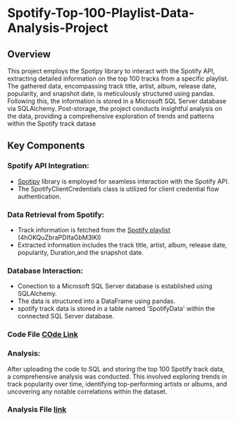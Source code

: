 # Spotify-Top-100-Playlist-Data-Analysis-Project

## Overview
This project employs the Spotipy library to interact with the Spotify API, extracting detailed information on the top 100 tracks from a specific playlist. The gathered data, encompassing track title, artist, album, release date, popularity, and snapshot date, is meticulously structured using pandas. Following this, the information is stored in a Microsoft SQL Server database via SQLAlchemy. Post-storage, the project conducts insightful analysis on the data, providing a comprehensive exploration of trends and patterns within the Spotify track datase

## Key Components
### Spotify API Integration:
* [Spotipy](https://spotipy.readthedocs.io/en/2.22.1/) library is employed for seamless interaction with the Spotify API.
* The SpotifyClientCredentials class is utilized for client credential flow authentication.

### Data Retrieval from Spotify:
* Track information is fetched from the [Spotify playlist](https://open.spotify.com/playlist/4hOKQuZbraPDIfaGbM3lKI) 
  (4hOKQuZbraPDIfaGbM3lKI)
* Extracted information includes the track title, artist, album, release date, popularity, Duration,and the snapshot date.

### Database Interaction:

* Conection to a Microsoft SQL Server database is established using SQLAlchemy.
* The data is structured into a DataFrame using pandas.
* spotify track data is stored in a table named 'SpotifyData' within the connected SQL Server database.
  
### Code File [COde Link](spotify_code_file.ipynb)

### Analysis:
After uploading the code to SQL and storing the top 100 Spotify track data, a comprehensive analysis was conducted. This involved exploring trends in track popularity over time, identifying top-performing artists or albums, and uncovering any notable correlations within the dataset.

### Analysis File [link]()
